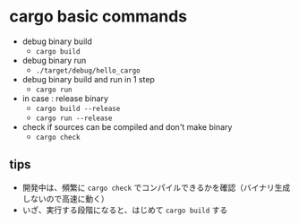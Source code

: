# cargo basic commands

- debug binary build
  - `cargo build`
- debug binary run
  - `./target/debug/hello_cargo`
- debug binary build and run in 1 step
  - `cargo run`
- in case : release binary
  - `cargo build --release`
  - `cargo run --release`
- check if sources can be compiled and don't make binary
  - `cargo check`


## tips

- 開発中は、頻繁に `cargo check` でコンパイルできるかを確認（バイナリ生成しないので高速に動く）
- いざ、実行する段階になると、はじめて `cargo build` する